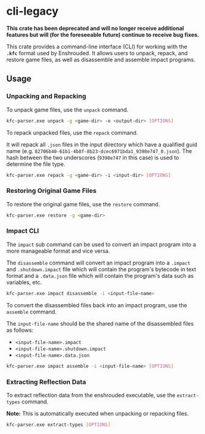# cli-legacy

**This crate has been deprecated and will no longer receive additional features but will (for the foreseeable future) continue to receive bug fixes.**  

This crate provides a command-line interface (CLI) for working with the **`.kfc`** format used by Enshrouded.
It allows users to unpack, repack, and restore game files, as well as disassemble and assemble impact programs.

## Usage

### Unpacking and Repacking

To unpack game files, use the `unpack` command.

```sh
kfc-parser.exe unpack -g <game-dir> -o <output-dir> [OPTIONS]
```

To repack unpacked files, use the `repack` command.

It will repack all `.json` files in the input directory which have a
qualified guid name (e.g. `82706b40-61b1-4b8f-8b23-dcec6971bda1_9398e747_0.json`).
The hash between the two underscores (`9398e747` in this case) is used to determine the file type.

```sh
kfc-parser.exe repack -g <game-dir> -i <input-dir> [OPTIONS]
```

### Restoring Original Game Files

To restore the original game files, use the `restore` command.

```sh
kfc-parser.exe restore -g <game-dir>
```

### Impact CLI

The `impact` sub command can be used to convert an impact program into
a more manageable format and vice versa.

The `disassemble` command will convert an impact program into a `.impact` and `.shutdown.impact` 
file which will contain the program's bytecode in text format and a `.data.json` file which will
contain the program's data such as variables, etc.

```sh
kfc-parser.exe impact disassemble -i <input-file-name>
```

To convert the disassembled files back into an impact program, use the `assemble` command.

The `input-file-name` should be the shared name of the disassembled files as follows:
- `<input-file-name>.impact`
- `<input-file-name>.shutdown.impact`
- `<input-file-name>.data.json`

```sh
kfc-parser.exe impact assemble -i <input-file-name> [OPTIONS]
```

### Extracting Reflection Data

To extract reflection data from the enshrouded executable, use the `extract-types` command.

**Note:** This is automatically executed when unpacking or repacking files.

```sh
kfc-parser.exe extract-types [OPTIONS]
```
